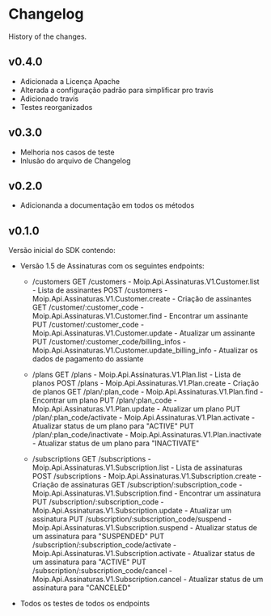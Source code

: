 # Changelog

History of the changes.
## v0.4.0
- Adicionada a Licença Apache
- Alterada a configuração padrão para simplificar pro travis
- Adicionado travis
- Testes reorganizados

## v0.3.0
- Melhoria nos casos de teste
- Inlusão do arquivo de Changelog

## v0.2.0
- Adicionanda a documentação em todos os métodos

## v0.1.0

Versão inicial do SDK contendo:

- Versão 1.5 de Assinaturas com os seguintes endpoints:
  - /customers
    GET  /customers                             - Moip.Api.Assinaturas.V1.Customer.list                - Lista de assinantes
    POST /customers                             - Moip.Api.Assinaturas.V1.Customer.create              - Criação de assinantes
    GET  /customer/:customer_code               - Moip.Api.Assinaturas.V1.Customer.find                - Encontrar um assinante
    PUT  /customer/:customer_code               - Moip.Api.Assinaturas.V1.Customer.update              - Atualizar um assinante
    PUT  /customer/:customer_code/billing_infos - Moip.Api.Assinaturas.V1.Customer.update_billing_info - Atualizar os dados de pagamento do assiante

  - /plans
    GET  /plans                      - Moip.Api.Assinaturas.V1.Plan.list       - Lista de planos
    POST /plans                      - Moip.Api.Assinaturas.V1.Plan.create     - Criação de planos
    GET  /plan/:plan_code            - Moip.Api.Assinaturas.V1.Plan.find       - Encontrar um plano
    PUT  /plan/:plan_code            - Moip.Api.Assinaturas.V1.Plan.update     - Atualizar um plano
    PUT  /plan/:plan_code/activate   - Moip.Api.Assinaturas.V1.Plan.activate   - Atualizar status de um plano para "ACTIVE"
    PUT  /plan/:plan_code/inactivate - Moip.Api.Assinaturas.V1.Plan.inactivate - Atualizar status de um plano para "INACTIVATE"

  - /subscriptions
    GET  /subscriptions                            - Moip.Api.Assinaturas.V1.Subscription.list     - Lista de assinaturas
    POST /subscriptions                            - Moip.Api.Assinaturas.V1.Subscription.create   - Criação de assinaturas
    GET  /subscription/:subscription_code          - Moip.Api.Assinaturas.V1.Subscription.find     - Encontrar um assinatura
    PUT  /subscription/:subscription_code          - Moip.Api.Assinaturas.V1.Subscription.update   - Atualizar um assinatura
    PUT  /subscription/:subscription_code/suspend  - Moip.Api.Assinaturas.V1.Subscription.suspend  - Atualizar status de um assinatura para "SUSPENDED"
    PUT  /subscription/:subscription_code/activate - Moip.Api.Assinaturas.V1.Subscription.activate - Atualizar status de um assinatura para "ACTIVE"
    PUT  /subscription/:subscription_code/cancel   - Moip.Api.Assinaturas.V1.Subscription.cancel   - Atualizar status de um assinatura para "CANCELED"

- Todos os testes de todos os endpoints
